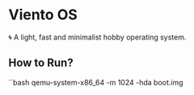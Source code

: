 # Viento OS

🌀 A light, fast and minimalist hobby operating system.

## How to Run?

``bash
qemu-system-x86_64 -m 1024 -hda boot.img
